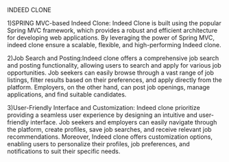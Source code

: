 INDEED CLONE

1)SPRING MVC-based Indeed Clone: Indeed Clone is built using the popular Spring MVC framework, which provides a robust and efficient architecture for developing web applications. By leveraging the power of Spring MVC, indeed clone ensure a scalable, flexible, and high-performing Indeed clone.

2)Job Search and Posting:Indeed clone offers a comprehensive job search and posting functionality, allowing users to search and apply for various job opportunities. Job seekers can easily browse through a vast range of job listings, filter results based on their preferences, and apply directly from the platform. Employers, on the other hand, can post job openings, manage applications, and find suitable candidates.

3)User-Friendly Interface and Customization: Indeed clone prioritize providing a seamless user experience by designing an intuitive and user-friendly interface. Job seekers and employers can easily navigate through the platform, create profiles, save job searches, and receive relevant job recommendations. Moreover, Indeed clone offers customization options, enabling users to personalize their profiles, job preferences, and notifications to suit their specific needs.
